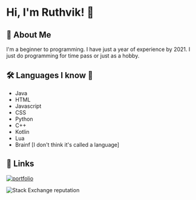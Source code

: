 
# Hi, I'm Ruthvik! 👋


## 🚀 About Me
I'm a beginner to programming. I have just a year of experience by 2021. I just do programming for time pass or just as a hobby. 
## 🛠 Languages I know 📜

- Java
- HTML
- Javascript
- CSS
- Python
- C++
- Kotlin
- Lua
- Brainf [I don't think it's called a language]
## 🔗 Links
[![portfolio](https://img.shields.io/badge/my_portfolio-000?style=for-the-badge&logo=ko-fi&logoColor=white)](https://ruthvik-tp-dev.w3spaces.com)

![Stack Exchange reputation](https://img.shields.io/stackexchange/stackoverflow/r/17002772?style=for-the-badge)
